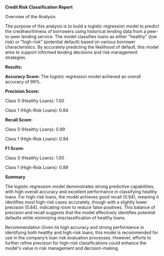 **Credit Risk Classification Report**

Overview of the Analysis

The purpose of this analysis is to build a logistic regression model to predict the creditworthiness of borrowers using historical lending data from a peer-to-peer lending service. The model classifies loans as either "healthy" (low risk) or "high-risk" (potential default) based on various borrower characteristics. By accurately predicting the likelihood of default, this model aims to support informed lending decisions and risk management strategies.

**Results:**

**Accuracy Score:** The logistic regression model achieved an overall accuracy of 99%.

**Precision Score:**

Class 0 (Healthy Loans): 1.00

Class 1 (High-Risk Loans): 0.84

**Recall Score:**

Class 0 (Healthy Loans): 0.99

Class 1 (High-Risk Loans): 0.94

**F1 Score:**

Class 0 (Healthy Loans): 1.00

Class 1 (High-Risk Loans): 0.89

**Summary**

The logistic regression model demonstrates strong predictive capabilities, with high overall accuracy and excellent performance in classifying healthy loans. For high-risk loans, the model achieves good recall (0.94), meaning it identifies most high-risk cases accurately, though with a slightly lower precision (0.84), indicating room to reduce false positives. This balance of precision and recall suggests that the model effectively identifies potential defaults while minimizing misclassification of healthy loans.

Recommendation
Given its high accuracy and strong performance in identifying both healthy and high-risk loans, this model is recommended for use in the company’s loan risk evaluation processes. However, efforts to further refine precision for high-risk classifications could enhance the model's value in risk management and decision-making.

